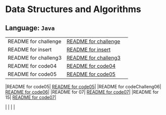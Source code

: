# Data Structures and Algorithms

## Language: `Java`

|    |    |    |
|----|----|----|
|README for challenge| [README for challenge](challenge/README.md)|
|README for insert| [README for insert](insert/README.md)|
|README for challeng3| [README for challeng3](challeng3/README.md)|
|README for code04| [README for code04](challeng3/code04.md)|
|README for code05| [README for code05](code05Readme/README.md)|

|README for code05| [README for code05](challeng05/code05.md)|
|README for codeChalleng06| [README for code06](codeChalleng06/README.md)|
|README for 07| [README for code07](challeng05/code07.md)|
|README for 15| [README for code07](challeng15/code15.md)|


|    |    |    |
